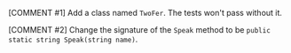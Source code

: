 [COMMENT #1]
Add a class named `TwoFer`. The tests won't pass without it.

[COMMENT #2]
Change the signature of the `Speak` method to be `public static string Speak(string name)`.
